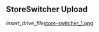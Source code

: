 ## StoreSwitcher Upload
<div class="filedownload-container"><i class="material-icons">insert_drive_file</i><a href="./store-switcher_1.png">store-switcher_1.png</a></div>